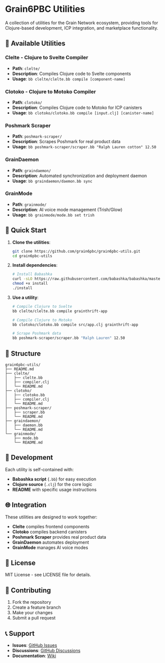 # Grain6PBC Utilities

A collection of utilities for the Grain Network ecosystem, providing tools for Clojure-based development, ICP integration, and marketplace functionality.

## 🌾 Available Utilities

### Clelte - Clojure to Svelte Compiler
- **Path**: `clelte/`
- **Description**: Compiles Clojure code to Svelte components
- **Usage**: `bb clelte/clelte.bb compile [component-name]`

### Clotoko - Clojure to Motoko Compiler  
- **Path**: `clotoko/`
- **Description**: Compiles Clojure code to Motoko for ICP canisters
- **Usage**: `bb clotoko/clotoko.bb compile [input.clj] [canister-name]`

### Poshmark Scraper
- **Path**: `poshmark-scraper/`
- **Description**: Scrapes Poshmark for real product data
- **Usage**: `bb poshmark-scraper/scraper.bb "Ralph Lauren cotton" 12.50`

### GrainDaemon
- **Path**: `graindaemon/`
- **Description**: Automated synchronization and deployment daemon
- **Usage**: `bb graindaemon/daemon.bb sync`

### GrainMode
- **Path**: `grainmode/`
- **Description**: AI voice mode management (Trish/Glow)
- **Usage**: `bb grainmode/mode.bb set trish`

## 🚀 Quick Start

1. **Clone the utilities**:
   ```bash
   git clone https://github.com/grain6pbc/grain6pbc-utils.git
   cd grain6pbc-utils
   ```

2. **Install dependencies**:
   ```bash
   # Install Babashka
   curl -sLO https://raw.githubusercontent.com/babashka/babashka/master/install
   chmod +x install
   ./install
   ```

3. **Use a utility**:
   ```bash
   # Compile Clojure to Svelte
   bb clelte/clelte.bb compile grainthrift-app
   
   # Compile Clojure to Motoko
   bb clotoko/clotoko.bb compile src/app.clj grainthrift-app
   
   # Scrape Poshmark data
   bb poshmark-scraper/scraper.bb "Ralph Lauren" 12.50
   ```

## 📁 Structure

```
grain6pbc-utils/
├── README.md
├── clelte/
│   ├── clelte.bb
│   ├── compiler.clj
│   └── README.md
├── clotoko/
│   ├── clotoko.bb
│   ├── compiler.clj
│   └── README.md
├── poshmark-scraper/
│   ├── scraper.bb
│   └── README.md
├── graindaemon/
│   ├── daemon.bb
│   └── README.md
└── grainmode/
    ├── mode.bb
    └── README.md
```

## 🔧 Development

Each utility is self-contained with:
- **Babashka script** (`.bb`) for easy execution
- **Clojure source** (`.clj`) for the core logic
- **README** with specific usage instructions

## 🌐 Integration

These utilities are designed to work together:
- **Clelte** compiles frontend components
- **Clotoko** compiles backend canisters
- **Poshmark Scraper** provides real product data
- **GrainDaemon** automates deployment
- **GrainMode** manages AI voice modes

## 📜 License

MIT License - see LICENSE file for details.

## 🤝 Contributing

1. Fork the repository
2. Create a feature branch
3. Make your changes
4. Submit a pull request

## 📞 Support

- **Issues**: [GitHub Issues](https://github.com/grain6pbc/grain6pbc-utils/issues)
- **Discussions**: [GitHub Discussions](https://github.com/grain6pbc/grain6pbc-utils/discussions)
- **Documentation**: [Wiki](https://github.com/grain6pbc/grain6pbc-utils/wiki)